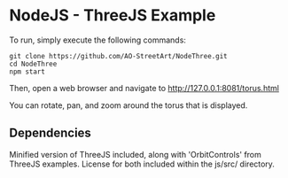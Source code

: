 # NodeJS - ThreeJS Example

To run, simply execute the following commands:

    git clone https://github.com/AO-StreetArt/NodeThree.git
    cd NodeThree
    npm start

Then, open a web browser and navigate to http://127.0.0.1:8081/torus.html

You can rotate, pan, and zoom around the torus that is displayed.

## Dependencies

Minified version of ThreeJS included, along with 'OrbitControls' from ThreeJS examples.
License for both included within the js/src/ directory.
